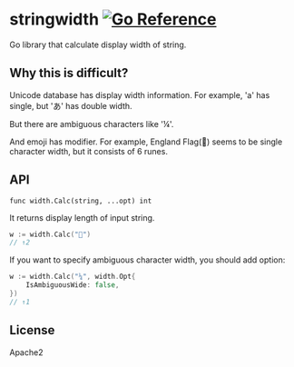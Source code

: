 # stringwidth [![Go Reference](https://pkg.go.dev/badge/github.com/shibukawa/stringwidth.svg)](https://pkg.go.dev/github.com/shibukawa/stringwidth)

Go library that calculate display width of string.

## Why this is difficult?

Unicode database has display width information.
For example, 'a' has single, but 'あ' has double width.

But there are ambiguous characters like '¼'.

And emoji has modifier. For example, England Flag(🏴󠁧󠁢󠁥󠁮󠁧󠁿)
seems to be single character width, but it consists of 6 runes.

## API

`func width.Calc(string, ...opt) int`

It returns display length of input string.

```go
w := width.Calc("🏴󠁧󠁢󠁥󠁮󠁧󠁿")
// ↑2
```

If you want to specify ambiguous character width, you should add option:

```go
w := width.Calc("¼", width.Opt{
    IsAmbiguousWide: false,
})
// ↑1
```

## License

Apache2
